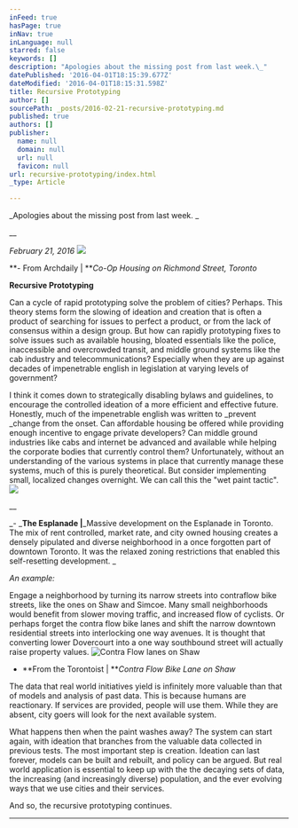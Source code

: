```yaml
---
inFeed: true
hasPage: true
inNav: true
inLanguage: null
starred: false
keywords: []
description: "Apologies about the missing post from last week.\_"
datePublished: '2016-04-01T18:15:39.677Z'
dateModified: '2016-04-01T18:15:31.598Z'
title: Recursive Prototyping
author: []
sourcePath: _posts/2016-02-21-recursive-prototyping.md
published: true
authors: []
publisher:
  name: null
  domain: null
  url: null
  favicon: null
url: recursive-prototyping/index.html
_type: Article

---
```

_Apologies about the missing post from last week. _

__

_February 21, 2016_
![](https://s3-us-west-2.amazonaws.com/the-grid-img/p/1303739b6aeeead5c57762d1171a90b77d63c8f5.jpg)

**- From Archdaily | **_Co-Op Housing on Richmond Street, Toronto_

****Recursive Prototyping****

Can a cycle of rapid prototyping solve the problem of cities? Perhaps. This theory stems form the slowing of ideation and creation that is often a product of searching for issues to perfect a product, or from the  lack of consensus within a design group. But how can rapidly prototyping fixes to solve issues such as available housing, bloated essentials like the police, inaccessible and overcrowded transit, and middle ground systems like the cab industry and telecommunications? Especially when they are up against decades of impenetrable english in legislation at varying levels of government? 

I think it comes down to strategically disabling bylaws and guidelines, to encourage the controlled ideation of a more efficient and effective future. Honestly, much of the impenetrable english was written to _prevent _change from the onset. Can affordable housing be offered while providing enough incentive to engage private developers? Can middle ground industries like cabs and internet be advanced and available while helping the corporate bodies that currently control them? Unfortunately, without an understanding of the various systems in place that currently manage these systems, much of this is purely theoretical. But consider implementing small, localized changes overnight. We can call this the "wet paint tactic".
![](https://s3-us-west-2.amazonaws.com/the-grid-img/p/6cc270443d6e20f68a689c9e5f855d84716fd7d7.jpg)

__

_- _**The Esplanade |**_Massive development on the Esplanade in Toronto. The mix of rent controlled, market rate, and city owned housing creates a densely pipulated and diverse neighborhood in a once forgotten part of downtown Toronto. It was the relaxed zoning restrictions that enabled this self-resetting development. _

_An example:_

Engage a neighborhood by turning its narrow streets into contraflow bike streets, like the ones on Shaw and Simcoe. Many small neighborhoods would benefit from slower moving traffic, and increased flow of cyclists. Or perhaps forget the contra flow bike lanes and shift the narrow downtown residential streets into interlocking one way avenues. It is thought that converting lower Dovercourt into a one way southbound street will actually raise property values. ![Contra Flow lanes on Shaw](https://s3-us-west-2.amazonaws.com/the-grid-img/p/0666967e856fd8e53972cc533b854a6ee5aa9ded.jpg)

- **From the Torontoist | **_Contra Flow Bike Lane on Shaw_

The data that real world initiatives yield is infinitely more valuable than that of models and analysis of past data. This is because humans are reactionary. If services are provided, people will use them. While they are absent, city goers will look for the next available system. 

What happens then when the paint washes away? The system can start again, with ideation that branches from the valuable data collected in previous tests. The most important step is creation. Ideation can last forever, models can be built and rebuilt, and policy can be argued. But real world application is essential to keep up with the the decaying sets of data, the increasing (and increasingly diverse) population, and the ever evolving ways that we use cities and their services. 

And so, the recursive prototyping continues. 

****